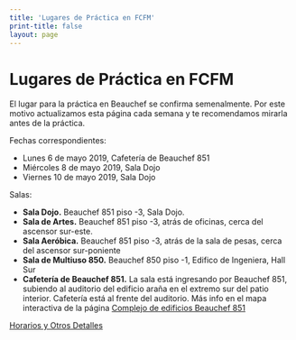 ```yaml
---
title: 'Lugares de Práctica en FCFM'
print-title: false
layout: page
---
```


# Lugares de Práctica en FCFM

El lugar para la práctica en Beauchef se confirma semenalmente. Por este motivo actualizamos esta página cada semana y te recomendamos mirarla antes de la práctica.

Fechas correspondientes:

- Lunes 6 de mayo 2019, Cafetería de Beauchef 851
- Miércoles 8 de mayo 2019, Sala Dojo
- Viernes 10 de mayo 2019, Sala Dojo

Salas:
- **Sala Dojo.** Beauchef 851 piso -3, Sala Dojo.
- **Sala de Artes.** Beauchef 851 piso -3, atrás de oficinas, cerca del ascensor sur-este.
- **Sala Aeróbica.** Beauchef 851 piso -3, atrás de la sala de pesas, cerca del ascensor sur-poniente
- **Sala de Multiuso 850.** Beauchef 850 piso -1, Edifico de Ingeniera, Hall Sur
- **Cafetería de Beauchef 851.** La sala está ingresando por Beauchef 851, subiendo al auditorio del edificio araña en el extremo sur del patio interior. Cafetería está al frente del auditorio. Más info en el mapa interactiva de la página [Complejo de edificios Beauchef 851](http://ingenieria.uchile.cl/campus-beauchef/presentacion/97936/complejo-de-edificios-beauchef-851)

<p class="text-center">
<a class="btn btn-primary btn-lg" href="{{ site.url }}/lugares.html" role="button">Horarios y Otros Detalles</a>
</p>
